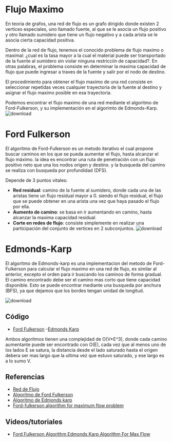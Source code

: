 # Flujo Maximo
En teoria de grafos, una red de flujo es un grafo dirigido donde existen 2 vertices especiales, uno llamado fuente, al que se le asocia un flujo positivo y otro llamado sumidero que tiene un flujo negativo y a cada arista se le asocia cierta capacidad positiva. 

Dentro de la red de flujo, tenemos el conocido problema de flujo maximo o maximal: ¿cual es la tasa mayor a la cual el material puede ser transportado de la fuente al sumidero sin violar ninguna restricciín de capacidad?. En otras palabras, el problema consiste en determinar la maxima capacidad de flujo que puede ingresar a traves de la fuente y salir por el nodo de destino.

El procedimiento para obtener el flujo maximo de una red consiste en seleccionar repetidas veces cualquier trayectoria de la fuente al destino y asignar el flujo maximo posible en esa trayectoria.

Podemos encontrar el flujo maximo de una red mediante el algoritmo de Ford-Fulkerson, y su implementación en el algorimto de Edmonds-Karp.
![download](https://user-images.githubusercontent.com/101950765/199883630-a83a4f83-7951-4659-bcb0-9f0c578721ff.jpg)

# Ford Fulkerson
El algoritmo de Ford-Fulkerson es un metodo iterativo el cual propone buscar caminos en los que se pueda aumentar el flujo, hasta alcanzar el flujo máximo. la idea es encontrar una ruta de penetración con un flujo positivo neto que una los nodos origen y destino. y la busqueda del camino se realiza con busqueda por profundidad (DFS).

Depende de 3 puntos vitales:

- **Red residual**: camino de la fuente al sumidero, donde cada una de las aristas tiene un flujo residual mayor a 0. siendo el flujo residual, el flujo que se puede obtener en una arista una vez que haya pasado el flujo por ella.
- **Aumento de camino**: se basa en ir aumentando en camino, hasta alcanzar la maxima capacidad residual.
- **Corte en redes de flujo**: consiste simplemente en realizar una participación del conjunto de vertices en 2 subconjuntos.
![download](https://user-images.githubusercontent.com/101950765/199883739-0cc1ab5a-b54b-4942-8567-495ab2d96e9d.png)


# Edmonds-Karp
El algoritmo de Edmonds-karp es una implementacion del metodo de Ford-Fulkerson para calcular el flujo maximo en una red de flujo, es similar al anterior, excepto el orden para ir buscando los caminos de forma gradual. El camino encontrado debe ser el camino mas corto que tiene capacidad disponible. Esto se puede encontrar mediante una busqueda por anchura (BFS), ya que dejamos que los bordes tengan unidad de longitud.

![download](https://user-images.githubusercontent.com/101950765/199883937-cec71e34-e3e8-4bca-92ca-7a82223d0def.png)

## Código
- [Ford Fulkerson](https://github.com/dylanjitt/Algoritmica/blob/main/contenido/teoria_de_grafos/flujo_maximo/fordFulkerson.cpp)
-[Edmonds Karp](https://github.com/dylanjitt/Algoritmica/blob/main/contenido/teoria_de_grafos/flujo_maximo/edmondsKarp.cpp)

Ambos algoritmos tienen una complejidad de O(V*E^3), donde cada camino aumentante puede ser encontrado con O(E), cada vez que al menos uno de los lados E se satura, la distancia desde el lado saturado hasta el origen debera ser mas largo que la ultima vez que estuvo saturado, y ese largo es a lo sumo V.
## Referencias
- [Red de Flujo](https://es.wikipedia.org/wiki/Red_de_flujo)
- [Algoritmo de Ford Fulkerson](https://es.wikipedia.org/wiki/Algoritmo_de_Ford-Fulkerson)
- [Algoritmo de Edmonds karp](https://es.wikipedia.org/wiki/Algoritmo_de_Edmonds-Karp)
- [Ford-fulkerson algorithm for maximum flow problem](https://www.geeksforgeeks.org/ford-fulkerson-algorithm-for-maximum-flow-problem/)

## Videos/tutoriales
- [Ford Fulkerson Algorithm Edmonds Karp Algorithm For Max Flow](https://www.youtube.com/watch?v=GiN3jRdgxU4)



